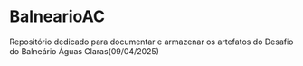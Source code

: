 # BalnearioAC
Repositório dedicado para documentar e armazenar os artefatos do Desafio do Balneário Águas Claras(09/04/2025)
